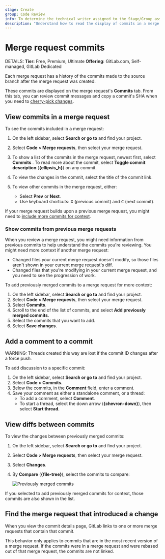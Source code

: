 ```yaml
---
stage: Create
group: Code Review
info: To determine the technical writer assigned to the Stage/Group associated with this page, see https://handbook.gitlab.com/handbook/product/ux/technical-writing/#assignments
description: "Understand how to read the display of commits in a merge request."
---
```


# Merge request commits

DETAILS:
**Tier:** Free, Premium, Ultimate
**Offering:** GitLab.com, Self-managed, GitLab Dedicated

Each merge request has a history of the commits made to the source branch
after the merge request was created.

These commits are displayed on the merge request's **Commits** tab.
From this tab, you can review commit messages and copy a commit's SHA when you need to
[cherry-pick changes](cherry_pick_changes.md).

## View commits in a merge request

To see the commits included in a merge request:

1. On the left sidebar, select **Search or go to** and find your project.
1. Select **Code > Merge requests**, then select your merge request.
1. To show a list of the commits in the merge request, newest first, select **Commits** .
   To read more about the commit, select **Toggle commit description** (**{ellipsis_h}**)
   on any commit.
1. To view the changes in the commit, select the title of the commit link.
1. To view other commits in the merge request, either:

   - Select **Prev** or **Next**.
   - Use keyboard shortcuts: <kbd>X</kbd> (previous commit) and <kbd>C</kbd> (next commit).

If your merge request builds upon a previous merge request, you might
need to [include more commits for context](#show-commits-from-previous-merge-requests).

### Show commits from previous merge requests

When you review a merge request, you might need information from previous commits
to help understand the commits you're reviewing. You might need more context
if another merge request:

- Changed files your current merge request doesn't modify, so those files aren't shown
  in your current merge request's diff.
- Changed files that you're modifying in your current merge request, and you need
  to see the progression of work.

To add previously merged commits to a merge request for more context:

1. On the left sidebar, select **Search or go to** and find your project.
1. Select **Code > Merge requests**, then select your merge request.
1. Select **Commits**.
1. Scroll to the end of the list of commits, and select **Add previously merged commits**.
1. Select the commits that you want to add.
1. Select **Save changes**.

## Add a comment to a commit

WARNING:
Threads created this way are lost if the commit ID changes after a
force push.

To add discussion to a specific commit:

1. On the left sidebar, select **Search or go to** and find your project.
1. Select **Code > Commits**.
1. Below the commits, in the **Comment** field, enter a comment.
1. Save your comment as either a standalone comment, or a thread:
   - To add a comment, select **Comment**.
   - To start a thread, select the down arrow (**{chevron-down}**), then select **Start thread**.

## View diffs between commits

To view the changes between previously merged commits:

1. On the left sidebar, select **Search or go to** and find your project.
1. Select **Code > Merge requests**, then select your merge request.
1. Select **Changes**.
1. By **Compare** (**{file-tree}**), select the commits to compare:

   ![Previously merged commits](img/previously_merged_commits_v16_0.png)

If you selected to add previously merged commits for context, those commits are
also shown in the list.

## Find the merge request that introduced a change

When you view the commit details page, GitLab links to one or more merge requests
that contain that commit.

This behavior only applies to commits that are in the most recent version of a merge
request. If the commits were in a merge request and were rebased out of that merge
request, the commits are not linked.
